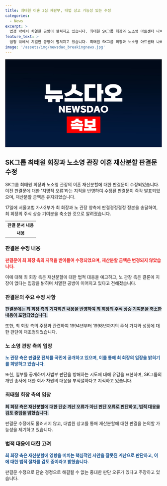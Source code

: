 ```yaml
---
title: 최태원 이혼 2심 재판부, 대법 상고 가능성 있는 수정
categories:
  - News
excerpt: >
  법정 밖에서 치열한 공방이 펼쳐지고 있습니다. 최태원 SK그룹 회장과 노소영 아트센터 나비 관장의 이혼 항소심에서 재산분할 판결이 오류 지적을 받아 수정되었으나, 판결 결과는 변함이 없습니다. 최 회장 측은 이의를 제기하며 법적 대응을 예고하고, 노 관장 측은 결론에 지장이 없다는 입장을 밝혀왔습니다. 양측은 공개적인 공방과 대결을 이어가고 있습니다. 
feature_text: >
  법정 밖에서 치열한 공방이 펼쳐지고 있습니다. 최태원 SK그룹 회장과 노소영 아트센터 나비 관장의 이혼 항소심에서 재산분할 판결이 오류 지적을 받아 수정되었으나, 판결 결과는 변함이 없습니다. 최 회장 측은 이의를 제기하며 법적 대응을 예고하고, 노 관장 측은 결론에 지장이 없다는 입장을 밝혀왔습니다. 양측은 공개적인 공방과 대결을 이어가고 있습니다. 
image: '/assets/img/newsdao_breakingnews.jpg'
---
```


<p><img src="/assets/img/newsdao_breakingnews.jpg" alt="firstkoreanews 속보" /></p>

<h2 data-ke-size="size26">SK그룹 최태원 회장과 노소영 관장 이혼 재산분할 판결문 수정</h2>

<p>SK그룹 최태원 회장과 노소영 관장의 이혼 재산분할에 대한 판결문이 수정되었습니다. 이전 판결문에 대한 '치명적 오류'라는 지적을 반영하여 수정된 판결문이 즉각 발표되었으며, 재산분할 금액은 유지되었습니다.</p>

<p data-ke-size="size16">17일에 서울고법 가사2부가 최 회장과 노 관장 양측에 판결경정결정 정본을 송달하여, 최 회장의 주식 상승 기여분을 축소한 것으로 알려졌습니다.</p>

<table>
  <tr>
    <td style="text-align: center; height: 17px;"><b>판결 문서 내용</b></td>
  </tr>
  <tr>
    <td style="text-align: center; height: 17px;"><b>내용</b></td>
  </tr>
</table>

<h3>판결문 수정 내용</h3>

<p><b><span style="color: #ee2323;">판결문이 최 회장 측의 지적을 받아들여 수정되었으며, 재산분할 금액은 변경되지 않았습니다.</span></b></p>

<p data-ke-size="size16">이에 대해 최 회장 측은 재산분할에 대한 법적 대응을 예고하고, 노 관장 측은 결론에 지장이 없다는 입장을 밝히며 치열한 공방이 이어지고 있다고 전해졌습니다.</p>

<h3>판결문의 주요 수정 사항</h3>

<p><b><span style="background-color: #21538527;">판결문에는 최 회장 측의 기자회견 내용을 반영하여 최 회장의 주식 상승 기여분을 축소한 내용이 포함되었습니다.</span></b></p>

<p data-ke-size="size16">또한, 최 회장 측의 주장과 관련하여 1994년부터 1998년까지의 주식 가치와 성장에 대한 판단이 재조정되었습니다.</p>

<h3>노 소영 관장 측의 입장</h3>

<p><b><span style="color: #1a5490;">노 관장 측은 판결문 전체를 국민에 공개하고 있으며, 이를 통해 최 회장의 입장을 밝히기를 희망하고 있습니다.</span></b></p>

<p data-ke-size="size16">또한, 일부를 공개하며 사법부 판단을 방해하는 시도에 대해 유감을 표현하며, SK그룹의 개인 송사에 대한 회사 차원의 대응을 부적절하다고 지적하고 있습니다.</p>

<h3>최태원 회장 측의 입장</h3>

<p><b><span style="background-color: #21538527;">최 회장 측은 재산분할에 대한 단순 계산 오류가 아닌 판단 오류로 판단하고, 법적 대응을 검토 중임을 밝혔습니다.</span></b></p>

<p data-ke-size="size16">판결문 수정에도 물러서지 않고, 대법원 상고를 통해 재산분할에 대한 판결을 논의할 가능성을 제기하고 있습니다.</p>

<h3>법적 대응에 대한 고려</h3>

<p><b><span style="color: #1a5490;">최 회장 측은 재산분할에 영향을 미치는 핵심적인 사안을 잘못된 계산으로 판단하고, 이에 대한 법적 절차를 검토 중이라고 밝혔습니다.</span></b></p>

<p data-ke-size="size16">판결문 수정으로 단순 경정으로 해결될 수 없는 중대한 판단 오류가 있다고 주장하고 있습니다.</p>

